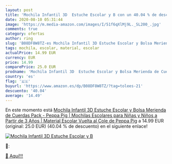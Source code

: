```yaml
---
layout: post
title: 'Mochila Infantil 3D  Estuche Escolar y B con un 40.04 % de descuento'
date: 2020-08-10 05:31:44
image: 'https://m.media-amazon.com/images/I/51f6qXlMj9L._SL200_.jpg'
comments: true
category: ofertas
author: ring
slug: 'B08DF8W8TZ-es Mochila Infantil 3D Estuche Escolar y Bolsa Merienda de...'
tags: mochila, escolar, material, escolar
actualPrice: 14.99 EUR
currency: EUR
price: 14.99
comparePrice: 25.0 EUR
prodname: 'Mochila Infantil 3D  Estuche Escolar y Bolsa Merienda de Cuerdas Pack - Peppa Pig | Mochilas Escolares para Niñas y Niños a Partir de 3 Años | Material Escolar Vuelta al Cole de Peppa Pig'
country: 'es'
flag: '🇪🇸'
buyurl: 'https://www.amazon.es/dp/B08DF8W8TZ/?tag=tolees-21'
descuento: '40.04'
average: '14.49'
---
```


En este momento está [Mochila Infantil 3D  Estuche Escolar y Bolsa Merienda de Cuerdas Pack - Peppa Pig | Mochilas Escolares para Niñas y Niños a Partir de 3 Años | Material Escolar Vuelta al Cole de Peppa Pig](https://www.amazon.es/dp/B08DF8W8TZ/?tag=tolees-21) a 14.99 EUR (original: 25.0 EUR) (40.04 %  de descuento) en el siguiente enlace!

[![Mochila Infantil 3D  Estuche Escolar y B](https://m.media-amazon.com/images/I/51f6qXlMj9L._SL200_.jpg)](https://www.amazon.es/dp/B08DF8W8TZ/?tag=tolees-21)

🔎:


[🛒 Aquí!!!](https://www.amazon.es/dp/B08DF8W8TZ/?tag=tolees-21)
